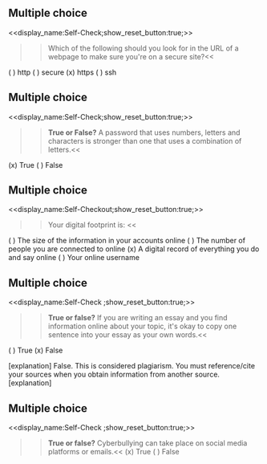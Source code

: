 ## Multiple choice
<<display_name:Self-Check;show_reset_button:true;>>
>>Which of the following should you look for in the URL of a webpage to make sure you're on a secure site?<<

( ) http
( ) secure
(x) https
( ) ssh

## Multiple choice
<<display_name:Self-Check;show_reset_button:true;>>
>><b>True or False?</b> A password that uses numbers, letters and characters is stronger than one that uses a combination of letters.<<

(x) True
( ) False

## Multiple choice
<<display_name:Self-Checkout;show_reset_button:true;>>
>>Your digital footprint is: <<

( ) The size of the information in your accounts online
( ) The number of people you are connected to online
(x) A digital record of everything you do and say online
( ) Your online username

## Multiple choice 
<<display_name:Self-Check ;show_reset_button:true;>>
>><b>True or false?</b> If you are writing an essay and you find information online about your topic, it's okay to copy one sentence into your essay as your own words.<<

( ) True
(x) False

[explanation]
False. This is considered plagiarism.  You must reference/cite your sources when you obtain information from another source.
[explanation]

## Multiple choice 
<<display_name:Self-Check ;show_reset_button:true;>>
>><b>True or false?</b> Cyberbullying can take place on social media platforms or emails.<<
(x) True
( ) False